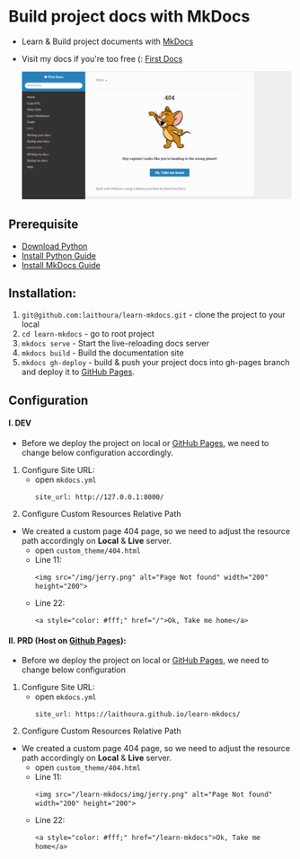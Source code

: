 # Build project docs with MkDocs

- Learn & Build project documents with [MkDocs](https://www.mkdocs.org/) 

- Visit my docs if you're too free (: [First Docs](https://laithoura.github.io/learn-mkdocs/)  

  ![Page Not Found](readme/home.png)

## Prerequisite
- [Download Python](https://www.python.org/)
- [Install Python Guide](https://www.mkdocs.org/user-guide/installation/)
- [Install MkDocs Guide](https://www.mkdocs.org/getting-started/)

## Installation:
1. `git@github.com:laithoura/learn-mkdocs.git` - clone the project to your local
2. `cd learn-mkdocs` - go to root project
3. `mkdocs serve` -  Start the live-reloading docs server
4. `mkdocs build` - Build the documentation site
5. `mkdocs gh-deploy` - build & push your project docs into gh-pages branch and deploy it to [GitHub Pages](https://pages.github.com/).

## Configuration
#### I. DEV
- Before we deploy the project on local or [GitHub Pages](https://pages.github.com/), we need to change below configuration accordingly.
1. Configure Site URL:
    - open `mkdocs.yml`
      ```
      site_url: http://127.0.0.1:8000/
      ```
2. Configure Custom Resources Relative Path  
- We created a custom page 404 page, so we need to adjust the resource path accordingly on **Local** & **Live** server.
    - open `custom_theme/404.html`  
    - Line 11:
      ```
      <img src="/img/jerry.png" alt="Page Not found" width="200" height="200">
      ```
    - Line 22:
      ```
      <a style="color: #fff;" href="/">Ok, Take me home</a> 
      ```

#### II. PRD (Host on [Github Pages](https://pages.github.com/)):
    
- Before we deploy the project on local or [GitHub Pages](https://pages.github.com/), we need to change below configuration
1. Configure Site URL:
    - open `mkdocs.yml`
      ```
      site_url: https://laithoura.github.io/learn-mkdocs/
      ```
2. Configure Custom Resources Relative Path
- We created a custom page 404 page, so we need to adjust the resource path accordingly on **Local** & **Live** server.
    - open `custom_theme/404.html`
    - Line 11:
      ```
      <img src="/learn-mkdocs/img/jerry.png" alt="Page Not found" width="200" height="200">
      ```
    - Line 22:
      ```
      <a style="color: #fff;" href="/learn-mkdocs">Ok, Take me home</a> 
      ```